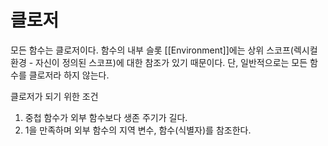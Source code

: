 # 클로저

모든 함수는 클로저이다. 함수의 내부 슬롯 [[Environment]]에는 상위 스코프(렉시컬 환경 - 자신이 정의된 스코프)에 대한 참조가 있기 때문이다. 단, 일반적으로는 모든 함수를 클로저라 하지 않는다.

클로저가 되기 위한 조건

1. 중첩 함수가 외부 함수보다 생존 주기가 길다.
2. 1을 만족하며 외부 함수의 지역 변수, 함수(식별자)를 참조한다.

